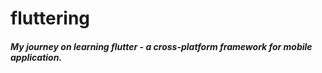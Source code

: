 # fluttering

##### My journey on learning flutter - a cross-platform framework for mobile application.
